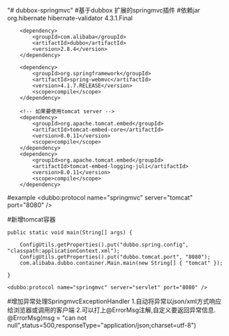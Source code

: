 "# dubbox-springmvc" 
#基于dubbox 扩展的springmvc插件
#依赖jar
		<dependency>
			<groupId>org.hibernate</groupId>
			<artifactId>hibernate-validator</artifactId>
			<version>4.3.1.Final</version>
		</dependency>
		
		<dependency>
			<groupId>com.alibaba</groupId>
			<artifactId>dubbo</artifactId>
			<version>2.8.4</version>
		</dependency>
		
		<dependency>
			<groupId>org.springframework</groupId>
			<artifactId>spring-webmvc</artifactId>
			<version>4.1.7.RELEASE</version>
			<scope>compile</scope>
		</dependency>
		
		<!-- 如果要使用tomcat server -->
		<dependency>
			<groupId>org.apache.tomcat.embed</groupId>
			<artifactId>tomcat-embed-core</artifactId>
			<version>8.0.11</version>
			<scope>compile</scope>
		</dependency>
		<dependency>
			<groupId>org.apache.tomcat.embed</groupId>
			<artifactId>tomcat-embed-logging-juli</artifactId>
			<version>8.0.11</version>
			<scope>compile</scope>
		</dependency>

#example
	<dubbo:protocol name="springmvc" server="tomcat" port="8080" />
	
#新增tomcat容器

	public static void main(String[] args) {

		ConfigUtils.getProperties().put("dubbo.spring.config", "classpath:applicationContext.xml");
		ConfigUtils.getProperties().put("dubbo.tomcat.port", "8080");
		com.alibaba.dubbo.container.Main.main(new String[] { "tomcat" });

	}
	
	<dubbo:protocol name="springmvc" server="servlet" port="8080" />
	
	
#增加异常处理SpringmvcExceptionHandler
	1.自动将异常以json/xml方式响应给浏览器或调用的客户端
	2.可以打上@ErrorMsg注解,自定义要返回异常信息.
		@ErrorMsg(msg = "can not null",status=500,responseType="application/json;charset=utf-8")